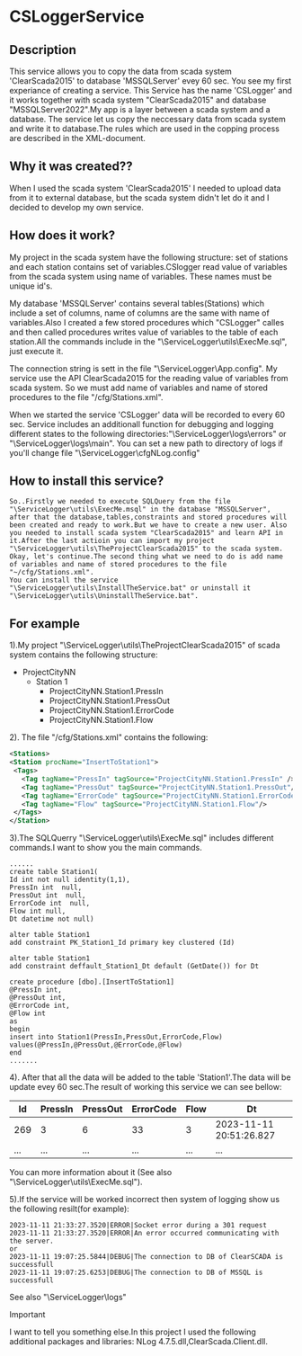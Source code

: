 
# CSLoggerService
## Description
  This service allows you to copy the data from scada system 'ClearScada2015' to database 'MSSQLServer' evey 60 sec. 
You see my first experiance of creating a service.
  This Service has the name 'CSLogger' and it works together with scada system "ClearScada2015" and database "MSSQLServer2022".My app is a layer between a scada system and a database.
The service let us copy the neccessary data from scada system and write it to database.The rules which are used in the copping process are described in the XML-document.

## Why it was created??
  When I used the scada system 'ClearScada2015' I needed to upload data from it to external database, but
the scada system didn't let do it and I decided to develop my own service.

## How does it work?
  My project in the scada system have the following structure: set of stations and each station contains set of variables.CSlogger read value of variables from the scada system using name of variables. These names must be unique id's.
  
  My database 'MSSQLServer' contains several tables(Stations) which include a set of columns, name of columns are the same with name of variables.Also I created a few stored procedures  which "CSLogger" calles and then called procedures writes value of variables to the table of each station.All the commands include in the "\ServiceLogger\utils\ExecMe.sql", just execute it.
  
  The connection string is sett in the file "\ServiceLogger\App.config". My service use the API ClearScada2015 for the reading value of variables from scada system. So we must add name of variables and name of stored procedures to the file "/cfg/Stations.xml".
    
  When we started the service 'CSLogger' data will be recorded to every 60 sec. Service includes an additionall function for  debugging and logging different states to the following directories:"\ServiceLogger\logs\errors" or "\ServiceLogger\logs\main". You can set a new path to directory of logs if you'll change file "\ServiceLogger\cfgNLog.config"

## How to install this service?
    So..Firstly we needed to execute SQLQuery from the file "\ServiceLogger\utils\ExecMe.msql" in the database "MSSQLServer", after that the database,tables,constraints and stored procedures will been created and ready to work.But we have to create a new user. Also you needed to install scada system "ClearScada2015" and learn API in it.After the last actioin you can import my project "\ServiceLogger\utils\TheProjectClearScada2015" to the scada system. Okay, let's continue.The second thing what we need to do is add name of variables and name of stored procedures to the file "~/cfg/Stations.xml".
    You can install the service "\ServiceLogger\utils\InstallTheService.bat" or uninstall it "\ServiceLogger\utils\UninstallTheService.bat".

## For example
1).My project "\ServiceLogger\utils\TheProjectClearScada2015" of scada system contains the following structure:

- ProjectCityNN
  - Station 1 
    - ProjectCityNN.Station1.PressIn
    - ProjectCityNN.Station1.PressOut
    - ProjectCityNN.Station1.ErrorCode
    - ProjectCityNN.Station1.Flow
  

2). The file "/cfg/Stations.xml" contains the following:
   ```xml
<Stations>
  <Station procName="InsertToStation1">
    <Tags>
      <Tag tagName="PressIn" tagSource="ProjectCityNN.Station1.PressIn" />
      <Tag tagName="PressOut" tagSource="ProjectCityNN.Station1.PressOut"/>
      <Tag tagName="ErrorCode" tagSource="ProjectCityNN.Station1.ErrorCode" />
      <Tag tagName="Flow" tagSource="ProjectCityNN.Station1.Flow"/>	
    </Tags>
  </Station>
  ```

3).The SQLQuerry "\ServiceLogger\utils\ExecMe.sql" includes different commands.I want to show you the main commands.
```
......
create table Station1(
Id int not null identity(1,1),
PressIn int  null,
PressOut int  null,
ErrorCode int  null,
Flow int null,
Dt datetime not null)

alter table Station1
add constraint PK_Station1_Id primary key clustered (Id)

alter table Station1
add constraint deffault_Station1_Dt default (GetDate()) for Dt

create procedure [dbo].[InsertToStation1]
@PressIn int,
@PressOut int,
@ErrorCode int,
@Flow int
as
begin
insert into Station1(PressIn,PressOut,ErrorCode,Flow)
values(@PressIn,@PressOut,@ErrorCode,@Flow)
end
.......
```

4). After that all the data will be added to the table 'Station1'.The data will be update evey 60 sec.The result of working this service we can see bellow:

| Id     | PressIn  | PressOut  | ErrorCode | Flow         | Dt                    |
| -------|----------| --------- | ----------|--------------|-----------------------|
| 269    | 3        | 6         | 33        | 3            |2023-11-11 20:51:26.827|
| ...    | ...      |  ...      | ...       | ...          | ...                   |


You can more information about it (See also "\ServiceLogger\utils\ExecMe.sql").

5).If  the service will be worked incorrect then system  of logging show us the following resilt(for example):
```
2023-11-11 21:33:27.3520|ERROR|Socket error during a 301 request 
2023-11-11 21:33:27.3520|ERROR|An error occurred communicating with the server.
or
2023-11-11 19:07:25.5844|DEBUG|The connection to DB of ClearSCADA is successfull 
2023-11-11 19:07:25.6253|DEBUG|The connection to DB of MSSQL is successfull
```
See also "\ServiceLogger\logs"
> [!IMPORTANT]
>I want to tell you something else.In this project I used the following additional packages and libraries:
 NLog 4.7.5.dll,ClearScada.Client.dll.

























